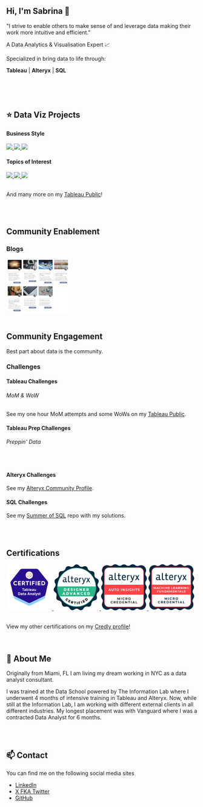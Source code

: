 ## Hi, I'm Sabrina 👋
"I strive to enable others to make sense of and leverage data making their work more intuitive and efficient."


A Data Analytics & Visualisation Expert 📈

Specialized in bring data to life through:

**Tableau** | **Alteryx** | **SQL**


<br>
<br>
<br>

## ⭐ Data Viz Projects

#### Business Style

<a href="https://public.tableau.com/app/profile/sabrina.tatiana.vazquez/viz/SalesPipelineAnalysis_17224548706830/OppOverview">
    <img src="https://public.tableau.com/thumb/views/SalesPipelineAnalysis_17224548706830/OppOverview" width ="33%">
  </a>

<a href="https://public.tableau.com/app/profile/sabrina.tatiana.vazquez/viz/HelpDeskDashboard_16887672719680/Dashboard1">
    <img src="https://public.tableau.com/thumb/views/HelpDeskDashboard_16887672719680/Dashboard1" width ="33%">
  </a>

<a href="https://public.tableau.com/app/profile/sabrina.tatiana.vazquez/viz/DonationsRetentionandChurn/Overview">
    <img src="https://public.tableau.com/thumb/views/DonationsRetentionandChurn/Overview" width ="33%">
  </a>


#### Topics of Interest

<a href="https://public.tableau.com/app/profile/sabrina.tatiana.vazquez/viz/AroundtheWorldwith16Personalities/CIRCLEANDBOXES">
    <img src="https://public.tableau.com/thumb/views/DashboardWeekDay5NYCSchoolViolations/Dashboard1" width ="33%">
  </a>

<a href="https://public.tableau.com/app/profile/sabrina.tatiana.vazquez/viz/FormulaOneRacePath/Dashboard1">
    <img src="https://public.tableau.com/thumb/views/FormulaOneRacePath/Dashboard1" width ="33%">
  </a>

<a href="https://public.tableau.com/app/profile/sabrina.tatiana.vazquez/viz/TheIntersectionofPoliticsTravelandMoneyRemake/INTERSECTION">
    <img src="https://public.tableau.com/thumb/views/TheIntersectionofPoliticsTravelandMoneyRemake/INTERSECTION" width ="33%">
  </a>

<br>
<br>

And many more on my [Tableau Public](https://public.tableau.com/app/profile/sabrina.tatiana.vazquez/vizzes)!

<br>
<br>

## Community Enablement

### Blogs

<a href="https://www.thedataschool.com/blog/sabrina-vazquez/">
  <img src="https://github.com/sabrinatvazquez/sabrinatvazquez.github.io/blob/main/Other%20Images/TIL Blogs.png?raw=true" width="33%">
  </a>
  
<br>
<br>

## Community Engagement

Best part about data is the community. 
<br>

### Challenges

#### Tableau Challenges
###### MoM & WoW
See my one hour MoM attempts and some WoWs on my [Tableau Public](https://public.tableau.com/app/profile/sabrina.tatiana.vazquez/vizzes).
<br>

#### Tableau Prep Challenges
###### Preppin' Data 
<br> 

#### Alteryx Challenges
See my [Alteryx Community Profile](https://community.alteryx.com/t5/user/viewprofilepage/user-id/471778).
<br>

#### SQL Challenges
See my [Summer of SQL](https://github.com/sabrinatvazquez/summer_of_sql) repo with my solutions.

<br>
<br>

## Certifications

<a href="https://www.credly.com/badges/5f9c4778-b71f-4a2d-8ab8-09258ba840a6/public_url">
  <img src="https://github.com/sabrinatvazquez/sabrinatvazquez.github.io/blob/main/Credly%20Badges/2023-tableau-certified-data-analyst.png?raw=true" width="24%">
</a>

<a href="https://www.credly.com/badges/6865c865-d83d-4986-8a5a-efe7c0e49d15/public_url">
  <img src="https://github.com/sabrinatvazquez/sabrinatvazquez.github.io/blob/main/Credly%20Badges/2024-alteryx-designer-advanced-certification.png?raw=true" width="24%">
</a>

<a href="https://www.credly.com/badges/31d21a1e-0af1-4076-9bef-1edede38b137/public_url">
  <img src="https://github.com/sabrinatvazquez/sabrinatvazquez.github.io/blob/main/Credly%20Badges/2024-alteryx-auto-insights-micro-credential.png?raw=true" width="24%">
</a>

<a href="https://www.credly.com/badges/1defaa8b-a49e-4638-b255-c527eadea9ca/public_url">
  <img src="https://github.com/sabrinatvazquez/sabrinatvazquez.github.io/blob/main/Credly%20Badges/2024-alteryx-machine-learning-fundamentals-micro-credential.png?raw=true" width="24%">
</a>

<br>
<br>

View my other certifications on my [Credly profile](https://www.credly.com/users/sabrinatvazquez)!
<br>
<br>
<br>

## 👤 About Me

Originally from Miami, FL I am living my dream working in NYC as a data analyst consultant. 

<!--
Though my passion for data is relatively new, it doesn't diminish my expertise and skills in the field.
-->

I was trained at the Data School powered by The Information Lab where I underwent 4 months of intensive training in Tableau and Alteryx. 
Now, while still at the Information Lab, I am working with different external clients in all different industries.
My longest placement was with Vanguard where I was a contracted Data Analyst for 6 months. 

<br>
<br>

## 📫 Contact

You can find me on the following social media sites

- [LinkedIn](https://www.linkedin.com/in/sabrinatvazquez)
- [X FKA Twitter](https://twitter.com/sabrinatvazquez)
- [GitHub](https://github.com/sabrinatvazquez)


<!--
**sabrinatvazquez/sabrinatvazquez** is a ✨ _special_ ✨ repository because its `README.md` (this file) appears on your GitHub profile.

Here are some ideas to get you started:

- 🔭 I’m currently working on ...
- 🌱 I’m currently learning ...
- 👯 I’m looking to collaborate on ...
- 🤔 I’m looking for help with ...
- 💬 Ask me about ...
- 📫 How to reach me: ...
- 😄 Pronouns: ...
- ⚡ Fun fact: ...
-->
